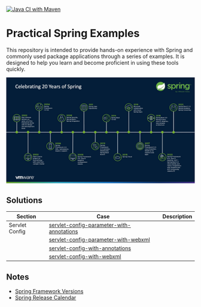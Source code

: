 [![Java CI with Maven](https://github.com/ibrahimatay/Practical-Spring-Examples/actions/workflows/maven.yml/badge.svg)](https://github.com/ibrahimatay/Practical-Spring-Examples/actions/workflows/maven.yml)

# Practical Spring Examples

This repository is intended to provide hands-on experience with Spring and commonly used package applications through a series of examples. It is designed to help you learn and become proficient in using these tools quickly.

![image](/docs/Celebrating-20-Years-of-Spring.jpeg)

## Solutions

| Section        | Case                                                                                    | Description |  
|----------------|-----------------------------------------------------------------------------------------|-------------|
| Servlet Config | [servlet-config-parameter-with-annotations](/servlet-config-parameter-with-annotations) |             | 
|                | [servlet-config-parameter-with-webxml](/servlet-config-parameter-with-webxml)           |             |
|                | [servlet-config-with-annotations](/servlet-config-with-annotations)                     |             |
|                | [servlet-config-with-webxml](/servlet-config-with-webxml)                               |             |

## Notes
- [Spring Framework Versions](https://github.com/spring-projects/spring-framework/wiki/Spring-Framework-Versions)
- [Spring Release Calendar](https://calendar.spring.io/)
